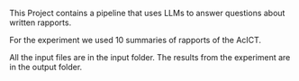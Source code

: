 This Project contains a pipeline that uses LLMs to answer questions about written rapports. 

For the experiment we used 10 summaries of rapports of the AcICT.

All the input files are in the input folder.
The results from the experiment are in the output folder. 
